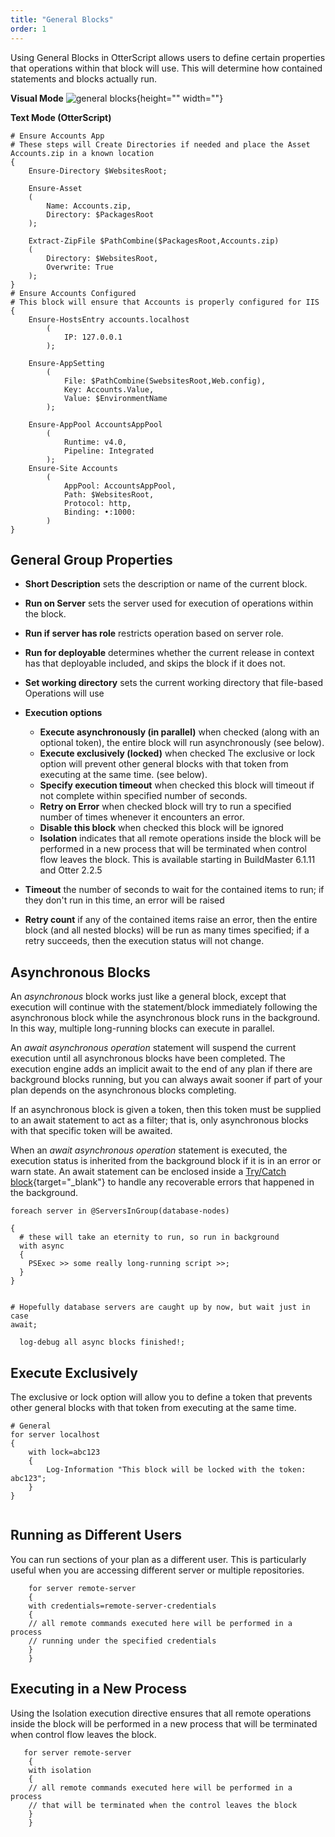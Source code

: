 ```yaml
---
title: "General Blocks"
order: 1
---
```


Using General Blocks in OtterScript allows users to define certain properties that operations within that block will use. This will determine how contained statements and blocks actually run.
    
  **Visual Mode**
![general blocks](/resources/docs/general%20blocks.PNG){height="" width=""}
   
 **Text Mode (OtterScript)**
 
```
# Ensure Accounts App 
# These steps will Create Directories if needed and place the Asset Accounts.zip in a known location
{
	Ensure-Directory $WebsitesRoot; 
	
	Ensure-Asset
	(
		Name: Accounts.zip,
		Directory: $PackagesRoot
	);
	
	Extract-ZipFile $PathCombine($PackagesRoot,Accounts.zip)
	(
		Directory: $WebsitesRoot,
		Overwrite: True
	); 
}
# Ensure Accounts Configured
# This block will ensure that Accounts is properly configured for IIS
{
	Ensure-HostsEntry accounts.localhost
		(
			IP: 127.0.0.1
		); 
		
	Ensure-AppSetting
		(
			File: $PathCombine(SwebsitesRoot,Web.config),
			Key: Accounts.Value,
			Value: $EnvironmentName
		); 
		
	Ensure-AppPool AccountsAppPool
		(
			Runtime: v4.0,
			Pipeline: Integrated
		);
	Ensure-Site Accounts
		(
			AppPool: AccountsAppPool,
			Path: $WebsitesRoot,
			Protocol: http,
			Binding: •:1000:
		)
}

```

## General Group Properties
- **Short Description** sets the description or name of the current block.
- **Run on Server** sets the server used for execution of operations within the block.
- **Run if server has role** restricts operation based on server role.
- **Run for deployable** determines whether the current release in context has that deployable included, and skips the block if it does not.
- **Set working directory** sets the current working directory that file-based Operations will use
- **Execution options**<br>

    -   **Execute asynchronously (in parallel)** when checked (along with an optional token), the entire block will run asynchronously (see below).
    -   **Execute exclusively (locked)** when checked The exclusive or lock option will prevent other general blocks with that token from executing at the same time. (see below).
    -   **Specify execution timeout** when checked this block will timeout if not complete within specified number of seconds.
    -   **Retry on Error** when checked block will try to run a specified number of times whenever it encounters an error.
    -   **Disable this block** when checked this block will be ignored
    -   **Isolation** indicates that all remote operations inside the block will be performed in a new process that will be terminated when control flow leaves the block. This is available starting in BuildMaster 6.1.11 and Otter 2.2.5

- **Timeout** the number of seconds to wait for the contained items to run; if they don't run in this time, an error will be raised
- **Retry count** if any of the contained items raise an error, then the entire block (and all nested blocks) will be run as many times specified; if a retry succeeds, then the execution status will not change.

## Asynchronous Blocks
An *asynchronous* block works just like a general block, except that execution will continue with the statement/block immediately following the asynchronous block while the asynchronous block runs in the background. In this way, multiple long-running blocks can execute in parallel.

An *await asynchronous operation* statement will suspend the current execution until all asynchronous blocks have been completed. The execution engine adds an implicit await to the end of any plan if there are background blocks running, but you can always await sooner if part of your plan depends on the asynchronous blocks completing.

If an asynchronous block is given a token, then this token must be supplied to an await statement to act as a filter; that is, only asynchronous blocks with that specific token will be awaited.

When an *await asynchronous operation* statement is executed, the execution status is inherited from the background block if it is in an error or warn state. An await statement can be enclosed inside a [Try/Catch block](/docs/executionengine/otterscript/statements-and-blocks/try-catch){target="_blank"} to handle any recoverable errors that happened in the background.

```
foreach server in @ServersInGroup(database-nodes)

{
  # these will take an eternity to run, so run in background
  with async
  {
    PSExec >> some really long-running script >>;
  }
}


# Hopefully database servers are caught up by now, but wait just in case
await;

  log-debug all async blocks finished!;
```

## Execute Exclusively
The exclusive or lock option will allow you to define a token that prevents other general blocks with that token from executing at the same time.

```
# General
for server localhost
{
    with lock=abc123
    {
        Log-Information "This block will be locked with the token: abc123";
    }
}
   
```

## Running as Different Users
You can run sections of your plan as a different user. This is particularly useful when you are accessing different server or multiple repositories.
```
    for server remote-server
    {
    with credentials=remote-server-credentials
    {
    // all remote commands executed here will be performed in a process
    // running under the specified credentials
    }
    }
```

## Executing in a New Process
Using the Isolation execution directive ensures that all remote operations inside the block will be performed in a new process that will be terminated when control flow leaves the block.

 
```
   for server remote-server
    {
    with isolation
    {
    // all remote commands executed here will be performed in a process
    // that will be terminated when the control leaves the block
    }
    }
    
```